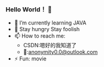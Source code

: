### Hello World！ 👋

<!--
**Anonymity-0/Anonymity-0** is a ✨ _special_ ✨ repository because its `README.md` (this file) appears on your GitHub profile.

Here are some ideas to get you started:

- 🔭 I’m currently working on ...
- 🌱 I’m currently learning ...
- 👯 I’m looking to collaborate on ...
- 🤔 I’m looking for help with ...
- 💬 Ask me about ...
- 📫 How to reach me: ...
- 😄 Pronouns: ...
- ⚡ Fun fact: ...
-->
- 🌱 I’m currently learning JAVA
- 💬 Stay hungry Stay foolish
- 📫 How to reach me: 
  - CSDN:嗯好的我知道了
  - 📧:anonymity0.0@outlook.com
- ⚡ Fun: movie
